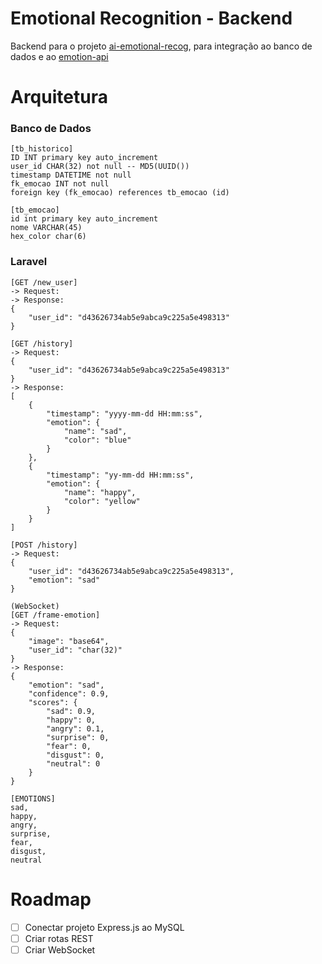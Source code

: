 # Emotional Recognition - Backend

Backend para o projeto [ai-emotional-recog](https://github.com/eduardosaraujo1/2md2-pam-ai-emotional-recog), para integração ao banco de dados e ao [emotion-api](https://github.com/eduardosaraujo1/2md2-pam-emotion-api)

# Arquitetura

### Banco de Dados

```
[tb_historico]
ID INT primary key auto_increment
user_id CHAR(32) not null -- MD5(UUID())
timestamp DATETIME not null
fk_emocao INT not null
foreign key (fk_emocao) references tb_emocao (id)

[tb_emocao]
id int primary key auto_increment
nome VARCHAR(45)
hex_color char(6)
```

### Laravel

```
[GET /new_user]
-> Request:
-> Response:
{
    "user_id": "d43626734ab5e9abca9c225a5e498313"
}

[GET /history]
-> Request:
{
    "user_id": "d43626734ab5e9abca9c225a5e498313"
}
-> Response:
[
    {
        "timestamp": "yyyy-mm-dd HH:mm:ss",
        "emotion": {
            "name": "sad",
            "color": "blue"
        }
    },
    {
        "timestamp": "yy-mm-dd HH:mm:ss",
        "emotion": {
            "name": "happy",
            "color": "yellow"
        }
    }
]

[POST /history]
-> Request:
{
    "user_id": "d43626734ab5e9abca9c225a5e498313",
    "emotion": "sad"
}

(WebSocket)
[GET /frame-emotion]
-> Request:
{
    "image": "base64",
    "user_id": "char(32)"
}
-> Response:
{
    "emotion": "sad",
    "confidence": 0.9,
    "scores": {
        "sad": 0.9,
        "happy": 0,
        "angry": 0.1,
        "surprise": 0,
        "fear": 0,
        "disgust": 0,
        "neutral": 0
    }
}

[EMOTIONS]
sad,
happy,
angry,
surprise,
fear,
disgust,
neutral
```

# Roadmap

-   [ ] Conectar projeto Express.js ao MySQL
-   [ ] Criar rotas REST
-   [ ] Criar WebSocket

